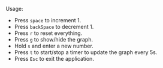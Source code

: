 Usage:
- Press `space` to increment 1.
- Press `backSpace` to decrement 1.
- Press `r` to reset everything.
- Press `g` to show/hide the graph.
- Hold `s` and enter a new number.
- Press `t` to start/stop a timer to update the graph every 5s.
- Press `Esc` to exit the application.
